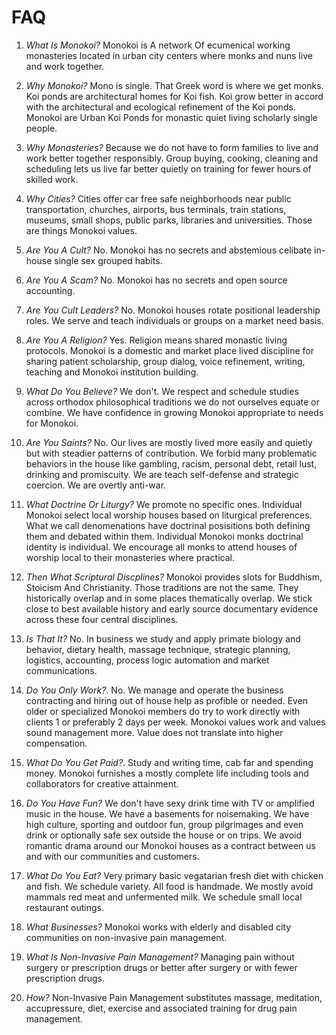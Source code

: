 # FAQ

1. _What Is Monokoi?_ Monokoi is A network Of ecumenical working monasteries located in urban city centers where monks and nuns live and work together.     
  
1. _Why Monokoi?_ Mono is single. That Greek word is where we get monks. Koi ponds are architectural homes for Koi fish. Koi grow better in accord with the architectural and ecological refinement of the Koi ponds. Monokoi are Urban Koi Ponds for monastic quiet living scholarly single people.

1. _Why Monasteries?_ Because we do not have to form families to live and work better together responsibly. Group buying, cooking, cleaning and scheduling lets us live far better quietly on training for fewer hours of skilled work. 

1. _Why Cities?_ Cities offer car free safe neighborhoods near public transportation, churches, airports, bus terminals, train stations, museums, small shops, public parks, libraries and universities. Those are things Monokoi values.

1. _Are You A Cult?_ No. Monokoi has no secrets and abstemious celibate in-house single sex grouped habits.

1. _Are You A Scam?_ No. Monokoi has no secrets and open source accounting.

1. _Are You Cult Leaders?_ No. Monokoi houses rotate positional leadership roles. We serve and teach individuals or groups on a market need basis. 

1. _Are You A Religion?_ Yes. Religion means shared monastic living protocols. Monokoi is a domestic and market place lived discipline for sharing patient scholarship, group dialog, voice refinement, writing, teaching and Monokoi institution building.

1. _What Do You Believe?_ We don't. We respect and schedule studies across orthodox philosophical traditions we do not ourselves equate or combine. We have confidence in growing Monokoi appropriate to needs for Monokoi.

1. _Are You Saints?_ No. Our lives are mostly lived more easily and quietly but with steadier patterns of contribution. We forbid many problematic behaviors in the house like gambling, racism, personal debt, retail lust, drinking and promiscuity. We are teach self-defense and strategic coercion. We are overtly anti-war.

1. _What Doctrine Or Liturgy?_ We promote no specific ones. Individual Monokoi select local worship houses based on liturgical preferences. What we call denomenations have doctrinal posisitions both defining them and debated within them. Individual Monokoi monks doctrinal identity is individual. We encourage all monks to attend houses of worship local to their monasteries where practical.

1. _Then What Scriptural Discplines?_  Monokoi provides slots for Buddhism, Stoicism And Christianity. Those traditions are not the same. They historically overlap and in some places thematically overlap. We stick close to best available history and early source documentary evidence across these four central disciplines.

1. _Is That It?_ No. In business we study and apply primate biology and behavior, dietary health, massage technique, strategic planning, logistics, accounting, process logic automation and market communications. 

1. _Do You Only Work?_. No. We manage and operate the business contracting and hiring out of house help as profible or needed. Even older or specialized Monokoi members do try to work directly with clients 1 or preferably 2 days per week. Monokoi values work and values sound management more. Value does not translate into higher compensation.

1. _What Do You Get Paid?_. Study and writing time, cab far and spending money. Monokoi furnishes a mostly complete life including tools and collaborators for creative attainment. 

1. _Do You Have Fun?_ We don't have sexy drink time with TV or amplified music in the house. We have a basements for noisemaking. We have high culture, sporting and outdoor fun, group pilgrimages and even drink or optionally safe sex outside the house or on trips. We avoid romantic drama around our Monokoi houses as a contract between us and with our communities and customers.

1. _What Do You Eat?_ Very primary basic vegatarian fresh diet with chicken and fish. We schedule variety. All food is handmade. We mostly avoid mammals red meat and unfermented milk. We schedule small local restaurant outings.

1. _What Businesses?_ Monokoi works with elderly and disabled city communities on non-invasive pain management.  

1. _What Is Non-Invasive Pain Management?_ Managing pain without surgery or prescription drugs or better after surgery or with fewer prescription drugs. 

1. _How?_  Non-Invasive Pain Management substitutes massage, meditation, accupressure, diet, exercise and associated training for drug pain management.
  
